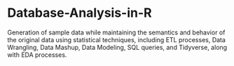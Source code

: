 # Database-Analysis-in-R
Generation of sample data while maintaining the semantics and behavior of the original data using statistical techniques, including ETL processes, Data Wrangling, Data Mashup, Data Modeling, SQL queries, and Tidyverse, along with EDA processes.
